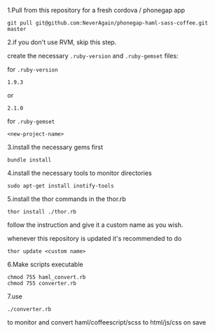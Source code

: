1.Pull from this repository for a fresh cordova / phonegap app

    git pull git@github.com:NeverAgain/phonegap-haml-sass-coffee.git master

2.if you don't use RVM, skip this step.

  create the necessary `.ruby-version` and `.ruby-gemset` files:

  for `.ruby-version`

    1.9.3

  or

    2.1.0

  for `.ruby-gemset`

    <new-project-name>

3.install the necessary gems first

    bundle install

4.install the necessary tools to monitor directories

    sudo apt-get install inotify-tools

5.install the thor commands in the thor.rb

    thor install ./thor.rb

  follow the instruction and give it a custom name as you wish.

  whenever this repository is updated it's recommended to do

    thor update <custom name>

6.Make scripts executable

    chmod 755 haml_convert.rb
    chmod 755 converter.rb

7.use

    ./converter.rb

  to monitor and convert haml/coffeescript/scss to html/js/css on save

